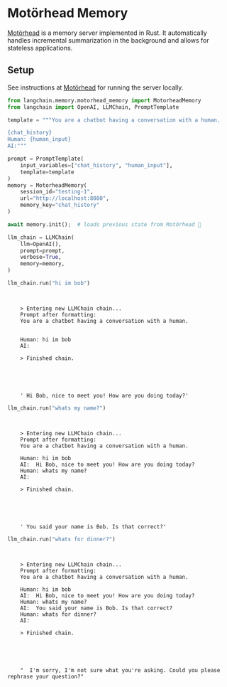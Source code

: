 # Motörhead Memory
[Motörhead](https://github.com/getmetal/motorhead) is a memory server implemented in Rust. It automatically handles incremental summarization in the background and allows for stateless applications.

## Setup

See instructions at [Motörhead](https://github.com/getmetal/motorhead) for running the server locally.



<!-- WARNING: THIS FILE WAS AUTOGENERATED! DO NOT EDIT! Instead, edit the notebook w/the location & name as this file. -->


```python
from langchain.memory.motorhead_memory import MotorheadMemory
from langchain import OpenAI, LLMChain, PromptTemplate

template = """You are a chatbot having a conversation with a human.

{chat_history}
Human: {human_input}
AI:"""

prompt = PromptTemplate(
    input_variables=["chat_history", "human_input"], 
    template=template
)
memory = MotorheadMemory(
    session_id="testing-1",
    url="http://localhost:8080",
    memory_key="chat_history"
)

await memory.init();  # loads previous state from Motörhead 🤘

llm_chain = LLMChain(
    llm=OpenAI(), 
    prompt=prompt, 
    verbose=True, 
    memory=memory,
)
```


```python
llm_chain.run("hi im bob")
```

<CodeOutputBlock lang="python">

```
    
    
    > Entering new LLMChain chain...
    Prompt after formatting:
    You are a chatbot having a conversation with a human.
    
    
    Human: hi im bob
    AI:
    
    > Finished chain.





    ' Hi Bob, nice to meet you! How are you doing today?'
```

</CodeOutputBlock>


```python
llm_chain.run("whats my name?")
```

<CodeOutputBlock lang="python">

```
    
    
    > Entering new LLMChain chain...
    Prompt after formatting:
    You are a chatbot having a conversation with a human.
    
    Human: hi im bob
    AI:  Hi Bob, nice to meet you! How are you doing today?
    Human: whats my name?
    AI:
    
    > Finished chain.





    ' You said your name is Bob. Is that correct?'
```

</CodeOutputBlock>


```python
llm_chain.run("whats for dinner?")
```

<CodeOutputBlock lang="python">

```
    
    
    > Entering new LLMChain chain...
    Prompt after formatting:
    You are a chatbot having a conversation with a human.
    
    Human: hi im bob
    AI:  Hi Bob, nice to meet you! How are you doing today?
    Human: whats my name?
    AI:  You said your name is Bob. Is that correct?
    Human: whats for dinner?
    AI:
    
    > Finished chain.





    "  I'm sorry, I'm not sure what you're asking. Could you please rephrase your question?"
```

</CodeOutputBlock>
